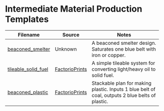 # Intermediate Material Production Templates

Filename | Source | Notes
--- | --- | ---
[beaconed_smelter](beaconed_smelter.txt) | Unknown | A beaconed smelter design.  Saturates one blue belt with iron or copper.
[tileable_solid_fuel](tileable_solid_fuel.txt) | [FactorioPrints](https://factorioprints.com/view/-LCplrkk5YqauzHtgL3c) | A simple tileable system for converting light/heavy oil to solid fuel.
[beaconed_plastic](beaconed_plastic.txt) | [FactorioPrints](https://factorioprints.com/view/-KvIzok_ie1hK-M10NWR) | Stackable plan for making plastic.  Inputs 1 blue belt of coal, outputs 2 blue belts of plastic.